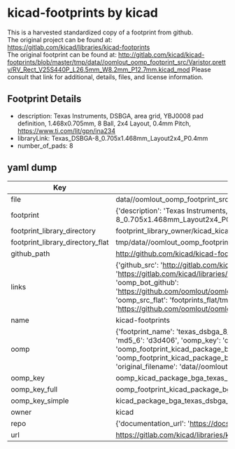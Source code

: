 # kicad-footprints by kicad  
This is a harvested standardized copy of a footprint from github.  
The original project can be found at:  
https://gitlab.com/kicad/libraries/kicad-footprints  
The original footprint can be found at:
http://gitlab.com/kicad/kicad-footprints/blob/master/tmp/data//oomlout_oomp_footprint_src/Varistor.pretty/RV_Rect_V25S440P_L26.5mm_W8.2mm_P12.7mm.kicad_mod
Please consult that link for additional, details, files, and license information.  
## Footprint Details
* description: Texas Instruments, DSBGA, area grid, YBJ0008 pad definition, 1.468x0.705mm, 8 Ball, 2x4 Layout, 0.4mm Pitch, https://www.ti.com/lit/gpn/ina234  
* libraryLink: Texas_DSBGA-8_0.705x1.468mm_Layout2x4_P0.4mm  
* number_of_pads: 8  
## yaml dump  
| Key | Value |  
| --- | --- |  
| file | data//oomlout_oomp_footprint_src/kicad-footprints/Package_BGA.pretty/Texas_DSBGA-8_0.705x1.468mm_Layout2x4_P0.4mm.kicad_mod |  
| footprint | {'description': 'Texas Instruments, DSBGA, area grid, YBJ0008 pad definition, 1.468x0.705mm, 8 Ball, 2x4 Layout, 0.4mm Pitch, https://www.ti.com/lit/gpn/ina234', 'libraryLink': 'Texas_DSBGA-8_0.705x1.468mm_Layout2x4_P0.4mm', 'number_of_pads': 8} |  
| footprint_library_directory | footprint_library_owner/kicad_kicad-footprints/ |  
| footprint_library_directory_flat | tmp/data//oomlout_oomp_footprint_src/footprints_flat/kicad_package_bga_texas_dsbga_8_0_705x1_468mm_layout2x4_p0_4mm/working |  
| github_path | http://github.com/kicad/kicad-footprints/blob/master/tmp/data//oomlout_oomp_footprint_src/Package_BGA.pretty/Texas_DSBGA-8_0.705x1.468mm_Layout2x4_P0.4mm.kicad_mod |  
| links | {'github_src': 'http://gitlab.com/kicad/kicad-footprints/blob/master/tmp/data//oomlout_oomp_footprint_src/Varistor.pretty/RV_Rect_V25S440P_L26.5mm_W8.2mm_P12.7mm.kicad_mod', 'github_src_repo': 'https://gitlab.com/kicad/libraries/kicad-footprints', 'oomp_bot': 'tmp/data//oomlout_oomp_footprint_src/footprints/kicad_package_bga_texas_dsbga_8_0_705x1_468mm_layout2x4_p0_4mm/working', 'oomp_bot_github': 'https://github.com/oomlout/oomlout_oomp_footprint_bot/tree/main/tmp/data//oomlout_oomp_footprint_src/footprints/kicad_package_bga_texas_dsbga_8_0_705x1_468mm_layout2x4_p0_4mm/working', 'oomp_src_flat': 'footprints_flat/tmp/data//oomlout_oomp_footprint_src/footprints_flat/kicad_package_bga_texas_dsbga_8_0_705x1_468mm_layout2x4_p0_4mm/working', 'oomp_src_flat_github': 'https://github.com/oomlout/oomlout_oomp_footprint_src/tree/main/tmp/data//oomlout_oomp_footprint_src/footprints_flat/kicad_package_bga_texas_dsbga_8_0_705x1_468mm_layout2x4_p0_4mm/working'} |  
| name | kicad-footprints |  
| oomp | {'footprint_name': 'texas_dsbga_8_0_705x1_468mm_layout2x4_p0_4mm', 'library_name': 'package_bga', 'md5': 'd3d406840ae9826fcd4149686a0ee897', 'md5_10': 'd3d406840a', 'md5_5': 'd3d40', 'md5_6': 'd3d406', 'oomp_key': 'oomp_kicad_package_bga_texas_dsbga_8_0_705x1_468mm_layout2x4_p0_4mm', 'oomp_key_extra': 'oomp_footprint_kicad_package_bga_texas_dsbga_8_0_705x1_468mm_layout2x4_p0_4mm', 'oomp_key_full': 'oomp_footprint_kicad_package_bga_texas_dsbga_8_0_705x1_468mm_layout2x4_p0_4mm_d3d406', 'oomp_key_simple': 'kicad_package_bga_texas_dsbga_8_0_705x1_468mm_layout2x4_p0_4mm', 'original_filename': 'data//oomlout_oomp_footprint_src/kicad-footprints/Package_BGA.pretty/Texas_DSBGA-8_0.705x1.468mm_Layout2x4_P0.4mm.kicad_mod', 'owner_name': 'kicad'} |  
| oomp_key | oomp_kicad_package_bga_texas_dsbga_8_0_705x1_468mm_layout2x4_p0_4mm |  
| oomp_key_full | oomp_footprint_kicad_package_bga_texas_dsbga_8_0_705x1_468mm_layout2x4_p0_4mm |  
| oomp_key_simple | kicad_package_bga_texas_dsbga_8_0_705x1_468mm_layout2x4_p0_4mm |  
| owner | kicad |  
| repo | {'documentation_url': 'https://docs.github.com/rest/repos/repos#get-a-repository', 'message': 'Not Found'} |  
| url | https://gitlab.com/kicad/libraries/kicad-footprints |  

